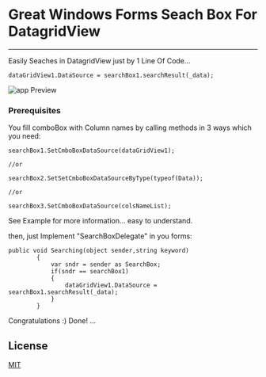 # Great Windows Forms Seach Box For DatagridView

---------------------------------------

Easily Seaches in DatagridView just by 1 Line Of Code...

```
dataGridView1.DataSource = searchBox1.searchResult(_data);  
```
![app Preview](https://github.com/shoseinpoor/winform-searchbox/blob/master/preview.png)



### Prerequisites 

You fill comboBox with Column names by calling methods in 3 ways which you need:


```
searchBox1.SetCmboBoxDataSource(dataGridView1);

//or 

searchBox2.SetSetCmboBoxDataSourceByType(typeof(Data));

//or

searchBox3.SetCmboBoxDataSource(colsNameList);
```

See Example for more information... easy to understand.


then, just Implement "SearchBoxDelegate" in you forms:
```
public void Searching(object sender,string keyword)
        {
            var sndr = sender as SearchBox;
            if(sndr == searchBox1)
            {
                dataGridView1.DataSource = searchBox1.searchResult(_data);   
            } 
        }
```

Congratulations :) Done! ...


## License
[MIT](LICENSE)
